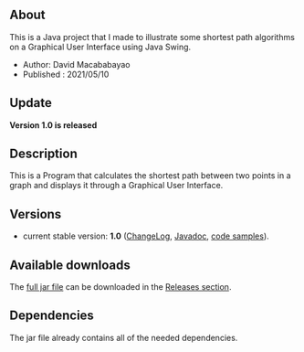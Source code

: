 ## About
This is a Java project that I made to illustrate some shortest path algorithms on a Graphical User Interface using Java Swing.
 * Author: David Macababayao
 * Published : 2021/05/10

## Update

**Version 1.0 is released**

## Description

This is a Program that calculates the shortest path between two points in a graph and displays it through a Graphical User Interface.

## Versions

* current stable version: **1.0**
  ([ChangeLog](https://github.com/),
  [Javadoc](http:///index.html), [code
  samples](http://.html)).

## Available downloads
The [full jar file](https://github.com/davidmaca248/ShortestPath/releases/download/1.0/ShortestPath.jar) can be downloaded in the [Releases section](https://github.com/davidmaca248/ShortestPath/releases).

## Dependencies
The jar file already contains all of the needed dependencies.

